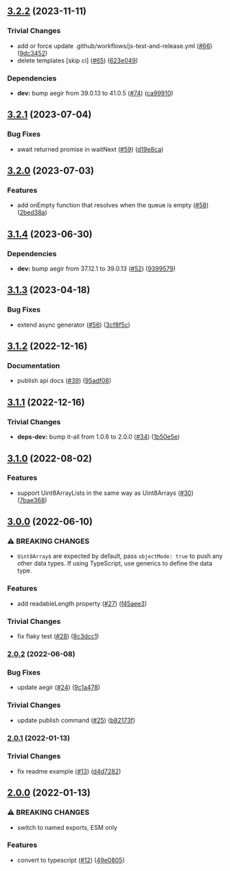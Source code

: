 ## [3.2.2](https://github.com/alanshaw/it-pushable/compare/v3.2.1...v3.2.2) (2023-11-11)


### Trivial Changes

* add or force update .github/workflows/js-test-and-release.yml ([#66](https://github.com/alanshaw/it-pushable/issues/66)) ([9dc3452](https://github.com/alanshaw/it-pushable/commit/9dc3452fb1d6dc7a978dec2b429204996e28eb3a))
* delete templates [skip ci] ([#65](https://github.com/alanshaw/it-pushable/issues/65)) ([623e049](https://github.com/alanshaw/it-pushable/commit/623e0496897df1db83c5677c3540b5b708251372))


### Dependencies

* **dev:** bump aegir from 39.0.13 to 41.0.5 ([#74](https://github.com/alanshaw/it-pushable/issues/74)) ([ca99910](https://github.com/alanshaw/it-pushable/commit/ca9991015a1852c2aedc16af149237ff5c083742))

## [3.2.1](https://github.com/alanshaw/it-pushable/compare/v3.2.0...v3.2.1) (2023-07-04)


### Bug Fixes

* await returned promise in waitNext ([#59](https://github.com/alanshaw/it-pushable/issues/59)) ([d19e8ca](https://github.com/alanshaw/it-pushable/commit/d19e8caf02a98989bd4c42f60ccc8d616bdbe12b))

## [3.2.0](https://github.com/alanshaw/it-pushable/compare/v3.1.4...v3.2.0) (2023-07-03)


### Features

* add onEmpty function that resolves when the queue is empty ([#58](https://github.com/alanshaw/it-pushable/issues/58)) ([2bed38a](https://github.com/alanshaw/it-pushable/commit/2bed38ad1e477efc30c1a800c4de51813c8319d0))

## [3.1.4](https://github.com/alanshaw/it-pushable/compare/v3.1.3...v3.1.4) (2023-06-30)


### Dependencies

* **dev:** bump aegir from 37.12.1 to 39.0.13 ([#52](https://github.com/alanshaw/it-pushable/issues/52)) ([9399579](https://github.com/alanshaw/it-pushable/commit/939957932ed19a6558748e06ce50822b8d062b9b))

## [3.1.3](https://github.com/alanshaw/it-pushable/compare/v3.1.2...v3.1.3) (2023-04-18)


### Bug Fixes

* extend async generator ([#56](https://github.com/alanshaw/it-pushable/issues/56)) ([3cf8f5c](https://github.com/alanshaw/it-pushable/commit/3cf8f5c5dd6d7aac8e93f7bfe003b99caf9267ca))

## [3.1.2](https://github.com/alanshaw/it-pushable/compare/v3.1.1...v3.1.2) (2022-12-16)


### Documentation

* publish api docs ([#39](https://github.com/alanshaw/it-pushable/issues/39)) ([95adf08](https://github.com/alanshaw/it-pushable/commit/95adf08e789b8ca4617163026e091835aba39706))

## [3.1.1](https://github.com/alanshaw/it-pushable/compare/v3.1.0...v3.1.1) (2022-12-16)


### Trivial Changes

* **deps-dev:** bump it-all from 1.0.6 to 2.0.0 ([#34](https://github.com/alanshaw/it-pushable/issues/34)) ([1b50e5e](https://github.com/alanshaw/it-pushable/commit/1b50e5ed9211711530103db140cd401ecb2339fd))

## [3.1.0](https://github.com/alanshaw/it-pushable/compare/v3.0.0...v3.1.0) (2022-08-02)


### Features

* support Uint8ArrayLists in the same way as Uint8Arrays ([#30](https://github.com/alanshaw/it-pushable/issues/30)) ([7bae368](https://github.com/alanshaw/it-pushable/commit/7bae3688b1363954539b56de79c3a81ff53df59f))

## [3.0.0](https://github.com/alanshaw/it-pushable/compare/v2.0.2...v3.0.0) (2022-06-10)


### ⚠ BREAKING CHANGES

* `Uint8Array`s are expected by default, pass `objectMode: true` to push any other data types. If using TypeScript, use generics to define the data type.

### Features

* add readableLength property ([#27](https://github.com/alanshaw/it-pushable/issues/27)) ([f45aee3](https://github.com/alanshaw/it-pushable/commit/f45aee36e72e754b8a27dda48d3051c470aaa8e5))


### Trivial Changes

* fix flaky test ([#28](https://github.com/alanshaw/it-pushable/issues/28)) ([8c3dcc1](https://github.com/alanshaw/it-pushable/commit/8c3dcc1f8e64f2877317a835bb03545f7fa2dd53))

### [2.0.2](https://github.com/alanshaw/it-pushable/compare/v2.0.1...v2.0.2) (2022-06-08)


### Bug Fixes

* update aegir ([#24](https://github.com/alanshaw/it-pushable/issues/24)) ([9c1a478](https://github.com/alanshaw/it-pushable/commit/9c1a4783a536d90bcede5d29cc2d66d2a0d5321a))


### Trivial Changes

* update publish command ([#25](https://github.com/alanshaw/it-pushable/issues/25)) ([b82173f](https://github.com/alanshaw/it-pushable/commit/b82173f3c7d07581e1ece3ed3026ccbbf6c57056))

### [2.0.1](https://github.com/alanshaw/it-pushable/compare/v2.0.0...v2.0.1) (2022-01-13)


### Trivial Changes

* fix readme example ([#13](https://github.com/alanshaw/it-pushable/issues/13)) ([d4d7282](https://github.com/alanshaw/it-pushable/commit/d4d728275ba97977fd2004be749a57bbb74aebca))

## [2.0.0](https://github.com/alanshaw/it-pushable/compare/v1.4.2...v2.0.0) (2022-01-13)


### ⚠ BREAKING CHANGES

* switch to named exports, ESM only

### Features

* convert to typescript ([#12](https://github.com/alanshaw/it-pushable/issues/12)) ([49e0805](https://github.com/alanshaw/it-pushable/commit/49e080564a410a5f3475dfaa389ad8f0f1d8582c))
